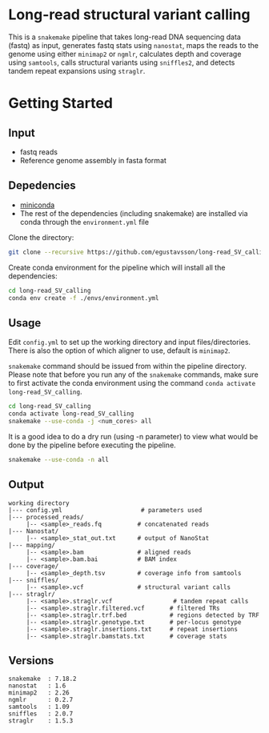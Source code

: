 # Long-read structural variant calling

This is a `snakemake` pipeline that takes long-read DNA sequencing data (fastq) as input, generates fastq stats using `nanostat`, maps the reads to the genome using either `minimap2` or `ngmlr`, calculates depth and coverage using `samtools`, calls structural variants using `sniffles2`, and detects tandem repeat expansions using `straglr`.

# Getting Started

## Input

- fastq reads
- Reference genome assembly in fasta format

## Depedencies

- [miniconda](https://conda.io/miniconda.html)
- The rest of the dependencies (including snakemake) are installed via conda through the `environment.yml` file

Clone the directory:

```bash
git clone --recursive https://github.com/egustavsson/long-read_SV_calling.git
```

Create conda environment for the pipeline which will install all the dependencies:

```bash
cd long-read_SV_calling
conda env create -f ./envs/environment.yml
```

## Usage

Edit `config.yml` to set up the working directory and input files/directories. There is also the option of which aligner to use, default is `minimap2`. 

`snakemake` command should be issued from within the pipeline directory. Please note that before you run any of the `snakemake` commands, make sure to first activate the conda environment using the command `conda activate long-read_SV_calling`.

```bash
cd long-read_SV_calling
conda activate long-read_SV_calling
snakemake --use-conda -j <num_cores> all
```
It is a good idea to do a dry run (using -n parameter) to view what would be done by the pipeline before executing the pipeline.

```bash
snakemake --use-conda -n all
```

## Output
```
working directory  
|--- config.yml                      # parameters used  
|--- processed_reads/  
     |-- <sample>_reads.fq          # concatenated reads  
|--- Nanostat/  
     |-- <sample>_stat_out.txt      # output of NanoStat  
|--- mapping/  
     |-- <sample>.bam               # aligned reads  
     |-- <sample>.bam.bai           # BAM index  
|--- coverage/  
     |-- <sample>_depth.tsv         # coverage info from samtools  
|--- sniffles/  
     |-- <sample>.vcf               # structural variant calls  
|--- straglr/  
     |-- <sample>.straglr.vcf                 # tandem repeat calls  
     |-- <sample>.straglr.filtered.vcf       # filtered TRs  
     |-- <sample>.straglr.trf.bed            # regions detected by TRF  
     |-- <sample>.straglr.genotype.txt       # per-locus genotype  
     |-- <sample>.straglr.insertions.txt     # repeat insertions  
     |-- <sample>.straglr.bamstats.txt       # coverage stats
```

## Versions

```
snakemake  : 7.18.2
nanostat   : 1.6
minimap2   : 2.26
ngmlr      : 0.2.7
samtools   : 1.09
sniffles   : 2.0.7
straglr    : 1.5.3
```
